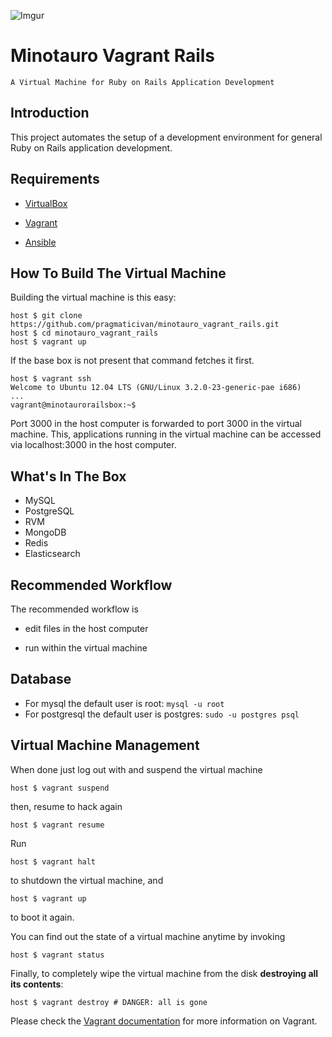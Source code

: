 ![Imgur](http://i.imgur.com/kwW7v1C.png?1)


# Minotauro Vagrant Rails


```
A Virtual Machine for Ruby on Rails Application Development
```

## Introduction

This project automates the setup of a development environment for general Ruby on Rails application development.

## Requirements

* [VirtualBox](https://www.virtualbox.org)

* [Vagrant](http://vagrantup.com)

* [Ansible](http://www.ansible.com/home)



## How To Build The Virtual Machine

Building the virtual machine is this easy:

    host $ git clone https://github.com/pragmaticivan/minotauro_vagrant_rails.git
    host $ cd minotauro_vagrant_rails
    host $ vagrant up

If the base box is not present that command fetches it first.

    host $ vagrant ssh
    Welcome to Ubuntu 12.04 LTS (GNU/Linux 3.2.0-23-generic-pae i686)
    ...
    vagrant@minotaurorailsbox:~$

Port 3000 in the host computer is forwarded to port 3000 in the virtual machine. This, applications running in the virtual machine can be accessed via localhost:3000 in the host computer.

## What's In The Box

* MySQL
* PostgreSQL
* RVM
* MongoDB
* Redis
* Elasticsearch

## Recommended Workflow

The recommended workflow is

* edit files in the host computer

* run within the virtual machine

## Database
* For mysql the default user is root: `mysql -u root`
* For postgresql the default user is postgres: `sudo -u postgres psql`



## Virtual Machine Management

When done just log out with and suspend the virtual machine

    host $ vagrant suspend

then, resume to hack again

    host $ vagrant resume

Run

    host $ vagrant halt

to shutdown the virtual machine, and

    host $ vagrant up

to boot it again.

You can find out the state of a virtual machine anytime by invoking

    host $ vagrant status

Finally, to completely wipe the virtual machine from the disk **destroying all its contents**:

    host $ vagrant destroy # DANGER: all is gone

Please check the [Vagrant documentation](http://docs.vagrantup.com/v2/) for more information on Vagrant.
